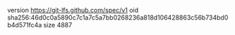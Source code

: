 version https://git-lfs.github.com/spec/v1
oid sha256:46d0c0a5890c7c1a7c5a7bb0268236a818d106428863c56b734bd0b4d571fc4a
size 4887
